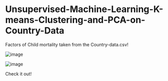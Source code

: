 # Unsupervised-Machine-Learning-K-means-Clustering-and-PCA-on-Country-Data

Factors of Child mortality
taken from the Country-data.csv! 

![image](https://user-images.githubusercontent.com/114693551/204890351-3946426e-d4c7-45ad-bde3-c9432860d41e.png)


![image](https://user-images.githubusercontent.com/114693551/204890646-61ecbf1d-ea43-4122-b323-f38566757354.png)


Check it out!
